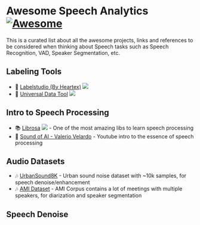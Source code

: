 # Awesome Speech Analytics [![Awesome](https://awesome.re/badge.svg)](https://awesome.re)

This is a curated list about all the awesome projects, links and references to be considered when thinking
about Speech tasks such as Speech Recognition, VAD, Speaker Segmentation, etc.

## Labeling Tools


  - :pencil: [Labelstudio (By Heartex)](https://github.com/heartexlabs/label-studio) ![](https://img.shields.io/github/stars/heartexlabs/label-studio.svg?style=social)
  - :notebook: [Universal Data Tool](https://github.com/UniversalDataTool/universal-data-tool) ![](https://img.shields.io/github/stars/UniversalDataTool/universal-data-tool.svg?style=social)

## Intro to Speech Processing

  - :books: [Librosa](https://librosa.org/doc/latest/index.html) ![](https://img.shields.io/github/stars/librosa/librosa.svg?style=social) - One of the most amazing libs to learn speech processing
  - :movie_camera: [Sound of AI - Valerio Velardo](https://www.youtube.com/channel/UCZPFjMe1uRSirmSpznqvJfQ) - Youtube intro to the essence of speech processing
  
## Audio Datasets

  - :notes: [UrbanSound8K](https://urbansounddataset.weebly.com/urbansound8k.html) - Urban sound noise dataset with ~10k samples, for speech denoise/enhancement
  - :notes: [AMI Dataset](http://groups.inf.ed.ac.uk/ami/corpus/) - AMI Corpus contains a lot of meetings with multiple speakers, for diarization and speaker segmentation
  
## Speech Denoise
